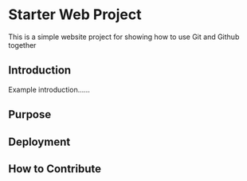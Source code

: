 # Starter Web Project

This is a simple website project for showing how to use Git and Github together

## Introduction

Example introduction......

## Purpose

## Deployment

## How to Contribute
